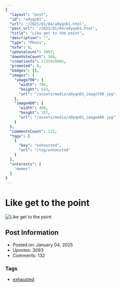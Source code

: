 ```yaml
---
{
  "layout": "post",
  "id": "a9yqnD1",
  "url": "/2025/01/04/a9yqnD1.html",
  "post_url": "/2025/01/04/a9yqnD1.html",
  "title": "Like get to the point",
  "description": "",
  "type": "Photo",
  "nsfw": 0,
  "upVoteCount": 3093,
  "downVoteCount": 168,
  "creationTs": 1735929006,
  "promoted": 0,
  "badges": [],
  "images": {
    "image700": {
      "width": 700,
      "height": 543,
      "url": "/assets/media/a9yqnD1_image700.jpg"
    },
    "image460": {
      "width": 460,
      "height": 357,
      "url": "/assets/media/a9yqnD1_image460.jpg"
    }
  },
  "commentsCount": 132,
  "tags": [
    {
      "key": "exhausted",
      "url": "/tag/exhausted"
    }
  ],
  "interests": [
    "memes"
  ]
}
---
```


# Like get to the point

![Like get to the point](/assets/media/a9yqnD1_image700.jpg)

## Post Information

- Posted on: January 04, 2025
- Upvotes: 3093
- Comments: 132

### Tags

- [exhausted](/tag/exhausted)
